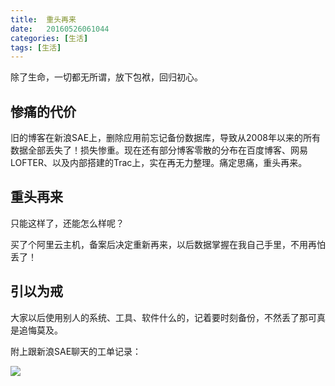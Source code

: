 ```yaml
---
title:  重头再来
date:   20160526061044
categories: [生活]
tags: [生活]
---
```


除了生命，一切都无所谓，放下包袱，回归初心。

## 惨痛的代价

旧的博客在新浪SAE上，删除应用前忘记备份数据库，导致从2008年以来的所有数据全部丢失了！损失惨重。现在还有部分博客零散的分布在百度博客、网易LOFTER、以及内部搭建的Trac上，实在再无力整理。痛定思痛，重头再来。

## 重头再来

只能这样了，还能怎么样呢？

买了个阿里云主机，备案后决定重新再来，以后数据掌握在我自己手里，不用再怕丢了！

## 引以为戒

大家以后使用别人的系统、工具、软件什么的，记着要时刻备份，不然丢了那可真是追悔莫及。

附上跟新浪SAE聊天的工单记录：

![](http://i.imgur.com/TEQ2Bfg.png)